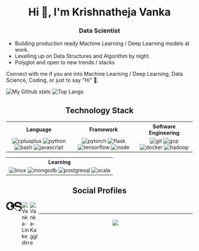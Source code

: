 <h1 align="center">Hi 👋, I'm Krishnatheja Vanka</h1>
<h3 align="center">Data Scientist</h3>


- Building production ready Machine Learning / Deep Learning models at work.
- Levelling up on Data Structures and Algorithm by night.
- Polyglot and open to new trends / stacks

Connect with me if you are into Machine Learning / Deep Learning, Data Science, Coding, or just to say "Hi" 👋.

![My Github stats](https://github-readme-stats.vercel.app/api?username=theja-vanka&show_icons=true&count_private=true&include_all_commits=true&custom_title=My%20Github%20stats&hide_border=true)
![Top Langs](https://github-readme-stats.vercel.app/api/top-langs/?username=anuraghazra&langs_count=3&hide_border=true)

<h2 style="text-align:center">Technology Stack</h2>
<p align="center">
    <table style="width:100%">
        <tr>
            <th align="center">Language</th>
            <th align="center">Framework</th>
            <th align="center">Software Engineering</th>
        </tr>
        <tr>
            <td align="center">
                <img src="https://devicons.github.io/devicon/devicon.git/icons/cplusplus/cplusplus-original.svg" alt="cplusplus" width="40" height="40"/>
                <img src="https://devicons.github.io/devicon/devicon.git/icons/python/python-original.svg" alt="python" width="40" height="40"/>
                <img src="https://www.vectorlogo.zone/logos/gnu_bash/gnu_bash-icon.svg" alt="bash" width="40" height="40"/>
                <img src="https://devicons.github.io/devicon/devicon.git/icons/javascript/javascript-original.svg" alt="javascript" width="40" height="40"/>
            </td>
            <td align="center">
                <img src="https://www.vectorlogo.zone/logos/pytorch/pytorch-icon.svg" alt="pytorch" width="40" height="40"/>
                <img src="https://www.vectorlogo.zone/logos/pocoo_flask/pocoo_flask-icon.svg" alt="flask" width="40" height="40"/>
                <img src="https://www.vectorlogo.zone/logos/tensorflow/tensorflow-icon.svg" alt="tensorflow" width="40" height="40"/>
                <img src="https://www.vectorlogo.zone/logos/nodejs/nodejs-icon.svg" alt="node" width="40" height="40"/>
            </td>
            <td align="center">
                <img src="https://www.vectorlogo.zone/logos/git-scm/git-scm-icon.svg" alt="git" width="40" height="40"/>
                <img src="https://www.vectorlogo.zone/logos/google_cloud/google_cloud-icon.svg" alt="gcp" width="40" height="40"/>
                <img src="https://devicons.github.io/devicon/devicon.git/icons/docker/docker-original-wordmark.svg" alt="docker" width="40" height="40"/> 
                <img src="https://www.vectorlogo.zone/logos/apache_hadoop/apache_hadoop-icon.svg" alt="hadoop" width="40" height="40"/> 
            </td>
        </tr>
    </table>
    <table>
        <tr>
            <th align="center">Learning</td>
        </tr>
        <tr>
            <td align="center">
                <img src="https://devicons.github.io/devicon/devicon.git/icons/linux/linux-original.svg" alt="linux" width="40" height="40"/> 
                <img src="https://devicons.github.io/devicon/devicon.git/icons/mongodb/mongodb-original-wordmark.svg" alt="mongodb" width="40" height="40"/>  
                <img src="https://devicons.github.io/devicon/devicon.git/icons/postgresql/postgresql-original-wordmark.svg" alt="postgresql" width="40" height="40"/>
                <img src="https://www.vectorlogo.zone/logos/scala-lang/scala-lang-icon.svg" alt="scala" width="40" height="40"/>
            </td>
        </tr>
    </table>
</p>


<h2 style="text-align:center">Social Profiles</h2>

[<img align="left" alt="https://theja-vanka.github.io" width="22px" src="https://raw.githubusercontent.com/iconic/open-iconic/master/svg/globe.svg" />](https://theja-vanka.github.io/)

[<img align="left" alt="Vanka-Sourcerer" width="20px" src="https://raw.githubusercontent.com/vaishakhanil/vaishakhanil/master/scicon.svg">](https://sourcerer.io/theja-vanka)

[<img align="left" alt="Vanka-Linkedin" width="22px" src="https://cdn.jsdelivr.net/npm/simple-icons@3.4.0/icons/linkedin.svg" />](https://www.linkedin.com/in/krishnatheja-vanka)

[<img align="left" alt="Vanka-Kaggle" width="22px" src="https://cdn.jsdelivr.net/npm/simple-icons@3.4.0/icons/kaggle.svg" />](https://kaggle.com/thejavanka)


<br/>

---

<p align='center'>
    <img align='center' src="https://visitor-badge.glitch.me/badge?page_id=theja-vanka.visitor-badge">
<p/>
